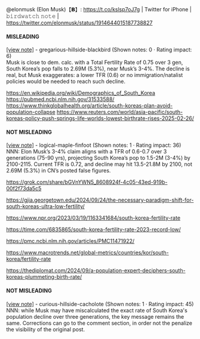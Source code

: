 @elonmusk (Elon Musk)【𝗕】: https://t.co/kslsp7oJ7g | Twitter for iPhone | 𝚋𝚒𝚛𝚍𝚠𝚊𝚝𝚌𝚑 𝚗𝚘𝚝𝚎 | https://twitter.com/elonmusk/status/1914644015187738827

#### MISLEADING

[[view note]](https://x.com/i/birdwatch/n/1914652837969072576) - gregarious-hillside-blackbird (Shown notes: 0 · Rating impact: 6)\
Musk is close to dem. calc. with a Total Fertility Rate of 0.75 over 3 gen, South Korea’s pop falls to 2.69M (5.3%), near Musk’s 3-4%. The decline is real, but Musk exaggerates: a lower TFR (0.6) or no immigration/natalist policies would be needed to reach such decline.

https://en.wikipedia.org/wiki/Demographics_of_South_Korea
https://pubmed.ncbi.nlm.nih.gov/31533588/
https://www.thinkglobalhealth.org/article/south-koreas-plan-avoid-population-collapse
https://www.reuters.com/world/asia-pacific/south-koreas-policy-push-springs-life-worlds-lowest-birthrate-rises-2025-02-26/

#### NOT MISLEADING

[[view note]](https://x.com/i/birdwatch/n/1914681654385483802) - logical-maple-finfoot (Shown notes: 1 · Rating impact: 36)\
NNN: Elon Musk’s 3-4% claim aligns with a TFR of 0.6-0.7 over 3 generations (75-90 yrs), projecting South Korea’s pop to 1.5-2M (3-4%) by 2100-2115. Current TFR is 0.72, and decline may hit 13.5-21.8M by 2100, not 2.69M (5.3%) in CN’s posted false figures.

https://grok.com/share/bGVnYWN5_8608924f-4c05-43ed-919b-00f2f73da5c5

https://gjia.georgetown.edu/2024/09/24/the-necessary-paradigm-shift-for-south-koreas-ultra-low-fertility/

https://www.npr.org/2023/03/19/1163341684/south-korea-fertility-rate

https://time.com/6835865/south-korea-fertility-rate-2023-record-low/

https://pmc.ncbi.nlm.nih.gov/articles/PMC11471922/

https://www.macrotrends.net/global-metrics/countries/kor/south-korea/fertility-rate

https://thediplomat.com/2024/09/a-population-expert-deciphers-south-koreas-plummeting-birth-rate/

#### NOT MISLEADING

[[view note]](https://x.com/i/birdwatch/n/1914660781120978950) - curious-hillside-cacholote (Shown notes: 1 · Rating impact: 45)\
NNN: while Musk may have miscalculated the exact rate of South Korea's population decline over three generations, the key message remains the same. Corrections can go to the comment section, in order not the penalize the visibility of the original post.
